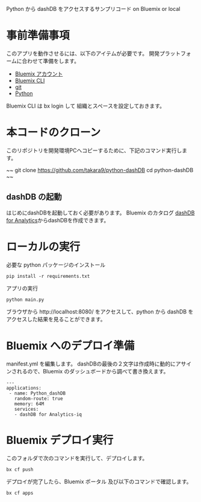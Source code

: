 Python から dashDB をアクセスするサンプリコード on Bluemix or local

# 事前準備事項

このアプリを動作させるには、以下のアイテムが必要です。 開発プラットフォームに合わせて準備をします。

* [Bluemix アカウント](https://console.ng.bluemix.net/)
* [Bluemix CLI](https://clis.ng.bluemix.net/ui/home.html)
* [git](https://git-scm.com/)
* [Python](https://www.python.org/)

Bluemix CLI は bx login して 組織とスペースを設定しておきます。


# 本コードのクローン
このリポジトリを開発環境PCへコピーするために、下記のコマンド実行します。 

~~
git clone https://github.com/takara9/python-dashDB
cd python-dashDB
~~

## dashDB の起動

はじめにdashDBを起動しておく必要があります。 Bluemix のカタログ [dashDB for Analytics](https://console.ng.bluemix.net/catalog/services/dashdb-for-analytics?env_id=ibm:yp:us-south&taxonomyNavigation=cf-apps)からdashDBを作成できます。


# ローカルの実行

必要な python パッケージのインストール

~~~
pip install -r requirements.txt
~~~
アプリの実行

~~~
python main.py
~~~

ブラウザから http://localhost:8080/ をアクセスして、python から dashDB をアクセスした結果を見ることができます。


# Bluemix へのデプロイ準備

manifest.yml を編集します。 dashDBの最後の２文字は作成時に動的にアサインされるので、Bluemix のダッシュボードから調べて書き換えます。

~~~
---
applications:
 - name: Python_dashDB
   random-route: true
   memory: 64M
   services:
   - dashDB for Analytics-iq
~~~
  

# Bluemix デプロイ実行
このフォルダで次のコマンドを実行して、デプロイします。

~~~
bx cf push
~~~
デプロイが完了したら、Bluemix ポータル 及び以下のコマンドで確認します。

~~~
bx cf apps
~~~






